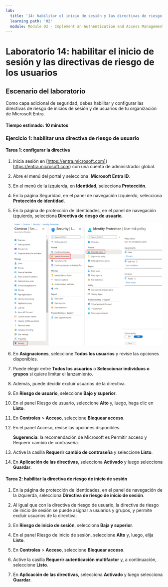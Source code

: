 ```yaml
---
lab:
  title: '14: habilitar el inicio de sesión y las directivas de riesgo de los usuarios'
  learning path: '02'
  module: Module 02 - Implement an Authentication and Access Management Solution
---
```


# Laboratorio 14: habilitar el inicio de sesión y las directivas de riesgo de los usuarios

## Escenario del laboratorio

Como capa adicional de seguridad, debes habilitar y configurar las directivas de riesgo de inicios de sesión y de usuarios de tu organización de Microsoft Entra.

#### Tiempo estimado: 10 minutos


### Ejercicio 1: habilitar una directiva de riesgo de usuario

#### Tarea 1: configurar la directiva

1. Inicia sesión en [https://entra.microsoft.com]( https://entra.microsoft.com) con una cuenta de administrador global.

2. Abre el menú del portal y selecciona  **Microsoft Entra ID**.

3. En el menú de la izquierda, en **Identidad**, selecciona **Protección**.

4. En la página Seguridad, en el panel de navegación izquierdo, selecciona **Protección de identidad**.

5. En la página de protección de identidades, en el panel de navegación izquierdo, selecciona **Directiva de riesgo de usuario**.

    ![Imagen de pantalla que muestra la página Directiva de riesgo de usuario y la ruta de exploración resaltada](./media/lp2-mod4-browse-to-identity-protection.png)

6. En **Asignaciones**, seleccione **Todos los usuarios** y revise las opciones disponibles.

7. Puede elegir entre **Todos los usuarios** o **Seleccionar individuos o grupos** si quiere limitar el lanzamiento.

8. Además, puede decidir excluir usuarios de la directiva.

9. En **Riesgo de usuario**, seleccione **Bajo y superior**.

10. En el panel Riesgo de usuario, seleccione **Alto** y, luego, haga clic en **Listo**.

11. En **Controles** > **Acceso**, seleccione **Bloquear acceso**.

12. En el panel Acceso, revise las opciones disponibles.

    **Sugerencia**: la recomendación de Microsoft es Permitir acceso y Requerir cambio de contraseña.

13. Active la casilla **Requerir cambio de contraseña** y seleccione **Listo**.

14. En **Aplicación de las directivas**, selecciona **Activado** y luego selecciona **Guardar**.

#### Tarea 2: habilitar la directiva de riesgo de inicio de sesión

1. En la página de protección de identidades, en el panel de navegación de la izquierda, selecciona **Directiva de riesgo de inicio de sesión**.

2. Al igual que con la directiva de riesgo de usuario, la directiva de riesgo de inicio de sesión se puede asignar a usuarios y grupos, y permite excluir usuarios de la directiva.

3. En **Riesgo de inicio de sesión**, selecciona **Baja y superior**.

4. En el panel Riesgo de inicio de sesión, seleccione **Alto** y, luego, elija **Listo**.

5. En **Controles** > **Acceso**, seleccione **Bloquear acceso**.

6. Active la casilla **Requerir autenticación multifactor** y, a continuación, seleccione **Listo**.

7. En **Aplicación de las directivas**, selecciona **Activado** y luego selecciona **Guardar**.
